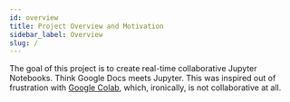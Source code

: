 ```yaml
---
id: overview
title: Project Overview and Motivation
sidebar_label: Overview
slug: /
---
```


The goal of this project is to create real-time collaborative Jupyter Notebooks. Think Google Docs meets Jupyter.
This was inspired out of frustration with [Google Colab](https://colab.research.google.com), which, ironically, is not collaborative
at all. 